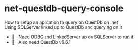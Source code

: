 # net-questdb-query-console

How to setup an aplication to query on QuestDb on .net <br>
Using SQLServer linked up to QuestDb and querying on it <br>
- 🔧 &nbsp; Need ODBC and LinkedServer up on SQLServer to run it <br>
- 🔧 &nbsp; Also need QuestDb v6.6.1
